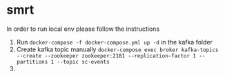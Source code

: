 # smrt

In order to run local env please follow the instructions
1. Run `docker-compose -f docker-compose.yml up -d` in the kafka folder
2. Create kafka topic manually 
   `docker-compose exec broker kafka-topics --create --zookeeper zookeeper:2181 --replication-factor 1 --partitions 1 --topic sc-events`
3. 


<!-- 
docker-compose -f docker-compose.yml up -d

Cannot stop Docker Compose application. Reason: Error invoking remote method 'compose-action': Error: Command failed: docker-compose-v1 --file "docker-compose.yml" --project-name "kafka" --project-directory "/Users/matanshushan/Programing/personal/smrt/kafka" stop In file './docker-compose.yml

docker exec -ti postgres1 psql -U postgres


CREATE TABLE sc_events (
	id SERIAL PRIMARY KEY,
	source VARCHAR(255) NOT NULL,
	eventType VARCHAR(255) NOT NULL,
	date bigint,
);
 -->
